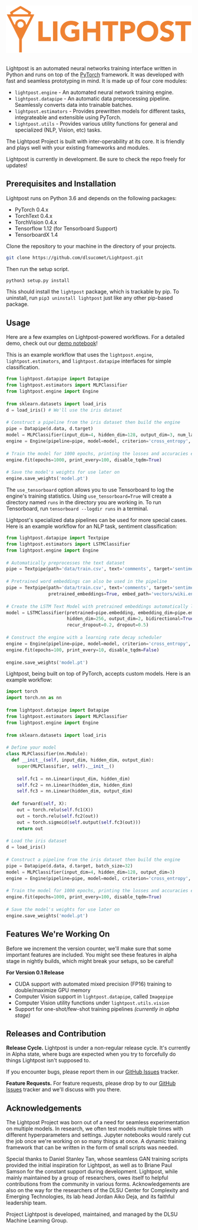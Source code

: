 ![Lightpost](https://github.com/dlsucomet/Lightpost/blob/master/misc/logo2.png)

## 
Lightpost is an automated neural networks training interface written in Python and runs on top of the [PyTorch](https://github.com/pytorch/pytorch) framework. It was developed with fast and seamless prototyping in mind. It is made up of four core modules:

* ```lightpost.engine``` - An automated neural network training engine.
* ```lightpost.datapipe``` - An automatic data preprocessing pipeline. Seamlessly converts data into trainable batches.
* ```lightpost.estimators``` - Provides prewritten models for different tasks, integrateable and extensible using PyTorch.
* ```lightpost.utils``` - Provides various utility functions for general and specialized (NLP, Vision, etc) tasks.

The Lightpost Project is built with inter-operability at its core. It is friendly and plays well with your existing frameworks and modules.

Lightpost is currently in development. Be sure to check the repo freely for updates!

## Prerequisites and Installation
Lightpost runs on Python 3.6 and depends on the following packages:
* PyTorch 0.4.x
* TorchText 0.4.x
* TorchVision 0.4.x
* Tensorflow 1.12 (for Tensorboard Support)
* TensorboardX 1.4

Clone the repository to your machine in the directory of your projects.
```bash
git clone https://github.com/dlsucomet/Lightpost.git
```

Then run the setup script.
```bash
python3 setup.py install
```

This should install the ```lightpost``` package, which is trackable by pip. To uninstall, run ```pip3 uninstall lightpost``` just like any other pip-based package.

## Usage
Here are a few examples on Lightpost-powered workflows. For a detailed demo, check out our [demo notebook](https://github.com/dlsucomet/Lightpost/blob/master/Lightpost%20Test.ipynb)!

This is an example workflow that uses the ```lightpost.engine```, ```lightpost.estimators```, and ```lightpost.datapipe``` interfaces for simple classification. 

```python
from lightpost.datapipe import Datapipe
from lightpost.estimators import MLPClassifier
from lightpost.engine import Engine

from sklearn.datasets import load_iris
d = load_iris() # We'll use the iris dataset

# Construct a pipeline from the iris dataset then build the engine
pipe = Datapipe(d.data, d.target)
model = MLPClassifier(input_dim=4, hidden_dim=128, output_dim=3, num_layers=3)
engine = Engine(pipeline=pipe, model=model, criterion='cross_entropy', optimizer='adam', use_tensorboard=True)

# Train the model for 1000 epochs, printing the losses and accuracies every 100 epochs
engine.fit(epochs=1000, print_every=100, disable_tqdm=True)

# Save the model's weights for use later on
engine.save_weights('model.pt')

```

The ```use_tensorboard``` option allows you to use Tensorboard to log the engine's training statistics. Using ```use_tensorboard=True``` will create a directory named ```runs``` in the directory you are working in. To run Tensorboard, run ```tensorboard --logdir runs``` in a terminal.

Lightpost's specialized data pipelines can be used for more special cases. Here is an example workflow for an NLP task, sentiment classification:

```python
from lightpost.datapipe import Textpipe
from lightpost.estimators import LSTMClassifier
from lightpost.engine import Engine

# Automatically preprocesses the text dataset
pipe = Textpipe(path='data/train.csv', text='comments', target='sentiment', maxlen=50)

# Pretrained word embeddings can also be used in the pipeline
pipe = Textpipe(path='data/train.csv', text='comments', target='sentiment', maxlen=50, 
                pretrained_embeddings=True, embed_path='vectors/wiki.en.vec', embed_dim=300)

# Create the LSTM Text Model with pretrained embeddings automatically loaded using a datapipe
model = LSTMClassifier(pretrained=pipe.embedding, embedding_dim=pipe.embed_dim, 
                       hidden_dim=256, output_dim=2, bidirectional=True, recur_layers=2, 
                       recur_dropout=0.2, dropout=0.5)

# Construct the engine with a learning rate decay scheduler
engine = Engine(pipeline=pipe, model=model, criterion='cross_entropy', optimizer='adam', scheduler='plateau')
engine.fit(epochs=100, print_every=10, disable_tqdm=False)

engine.save_weights('model.pt')

```

Lightpost, being built on top of PyTorch, accepts custom models. Here is an example workflow:

```python
import torch
import torch.nn as nn

from lightpost.datapipe import Datapipe
from lightpost.estimators import MLPClassifier
from lightpost.engine import Engine

from sklearn.datasets import load_iris

# Define your model
class MLPClassifier(nn.Module):
  def __init__(self, input_dim, hidden_dim, output_dim):
    super(MLPClassifier, self).__init__()

    self.fc1 = nn.Linear(input_dim, hidden_dim)
    self.fc2 = nn.Linear(hidden_dim, hidden_dim)
    self.fc3 = nn.Linear(hidden_dim, output_dim)

  def forward(self, X):
    out = torch.relu(self.fc1(X))
    out = torch.relu(self.fc2(out))
    out = torch.sigmoid(self.output(self.fc3(out)))
    return out

# Load the iris dataset
d = load_iris()

# Construct a pipeline from the iris dataset then build the engine
pipe = Datapipe(d.data, d.target, batch_size=32)
model = MLPClassifier(input_dim=4, hidden_dim=128, output_dim=3)
engine = Engine(pipeline=pipe, model=model, criterion='cross_entropy', optimizer='adam')

# Train the model for 1000 epochs, printing the losses and accuracies every 100 epochs
engine.fit(epochs=1000, print_every=100, disable_tqdm=True)

# Save the model's weights for use later on
engine.save_weights('model.pt')

```

## Features We're Working On
Before we increment the version counter, we'll make sure that some important features are included. You might see these features in alpha stage in nightly builds, which might break your setups, so be careful!

**For Version 0.1 Release**
* CUDA support with automated mixed precision (FP16) training to double/maximize GPU memory
* Computer Vision support in ```lightpost.datapipe```, called ```Imagepipe```
* Computer Vision utility functions under ```lightpost.utils.vision```
* Support for one-shot/few-shot training pipelines *(currently in alpha stage)*

## Releases and Contribution
**Release Cycle.** Lightpost is under a non-regular release cycle. It's currently in Alpha state, where bugs are expected when you try to forcefully do things Lightpost isn't supposed to.

If you encounter bugs, please report them in our [GitHub Issues](https://github.com/dlsucomet/Lightpost/issues) tracker.

**Feature Requests.** For feature requests, please drop by to our [GitHub Issues](https://github.com/dlsucomet/Lightpost/issues) tracker and we'll discuss with you there.

## Acknowledgements
The Lightpost Project was born out of a need for seamless experimentation on multiple models. In research, we often test models multiple times with different hyperparameters and settings. Jupyter notebooks would rarely cut the job once we're working on so many things at once. A dynamic training framework that can be written in the form of small scripts was needed.

Special thanks to Daniel Stanley Tan, whose seamless GAN training scripts provided the initial inspiration for Lightpost, as well as to Briane Paul Samson for the constant support during development. Lightpost, while mainly maintained by a group of researchers, owes itself to helpful contributions from the community in various forms. Acknowledgements are also on the way for the researchers of the DLSU Center for Complexity and Emerging Technologies, its lab head Jordan Aiko Deja, and its faithful leadership team.

Project Lightpost is developed, maintained, and managed by the DLSU Machine Learning Group. 